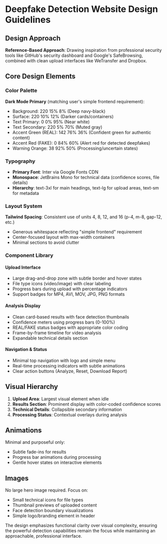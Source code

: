 # Deepfake Detection Website Design Guidelines

## Design Approach
**Reference-Based Approach**: Drawing inspiration from professional security tools like GitHub's security dashboard and Google's SafeBrowsing, combined with clean upload interfaces like WeTransfer and Dropbox.

## Core Design Elements

### Color Palette
**Dark Mode Primary** (matching user's simple frontend requirement):
- Background: 220 15% 8% (Deep navy-black)
- Surface: 220 10% 12% (Darker cards/containers)
- Text Primary: 0 0% 95% (Near white)
- Text Secondary: 220 5% 70% (Muted gray)
- Accent Green (REAL): 142 76% 36% (Confident green for authentic content)
- Accent Red (FAKE): 0 84% 60% (Alert red for detected deepfakes)
- Warning Orange: 38 92% 50% (Processing/uncertain states)

### Typography
- **Primary Font**: Inter via Google Fonts CDN
- **Monospace**: JetBrains Mono for technical data (confidence scores, file details)
- **Hierarchy**: text-3xl for main headings, text-lg for upload areas, text-sm for metadata

### Layout System
**Tailwind Spacing**: Consistent use of units 4, 8, 12, and 16 (p-4, m-8, gap-12, etc.)
- Generous whitespace reflecting "simple frontend" requirement
- Center-focused layout with max-width containers
- Minimal sections to avoid clutter

### Component Library

#### Upload Interface
- Large drag-and-drop zone with subtle border and hover states
- File type icons (video/image) with clear labeling
- Progress bars during upload with percentage indicators
- Support badges for MP4, AVI, MOV, JPG, PNG formats

#### Analysis Display
- Clean card-based results with face detection thumbnails
- Confidence meters using progress bars (0-100%)
- REAL/FAKE status badges with appropriate color coding
- Frame-by-frame timeline for video analysis
- Expandable technical details section

#### Navigation & Status
- Minimal top navigation with logo and simple menu
- Real-time processing indicators with subtle animations
- Clear action buttons (Analyze, Reset, Download Report)

## Visual Hierarchy
1. **Upload Area**: Largest visual element when idle
2. **Results Section**: Prominent display with color-coded confidence scores
3. **Technical Details**: Collapsible secondary information
4. **Processing Status**: Contextual overlays during analysis

## Animations
Minimal and purposeful only:
- Subtle fade-ins for results
- Progress bar animations during processing
- Gentle hover states on interactive elements

## Images
No large hero image required. Focus on:
- Small technical icons for file types
- Thumbnail previews of uploaded content
- Face detection boundary visualizations
- Simple logo/branding element in header

The design emphasizes functional clarity over visual complexity, ensuring the powerful detection capabilities remain the focus while maintaining an approachable, professional interface.